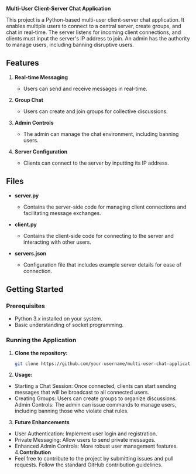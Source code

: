 **Multi-User Client-Server Chat Application**

This project is a Python-based multi-user client-server chat application. It enables multiple users to connect to a central server, create groups, and chat in real-time. The server listens for incoming client connections, and clients must input the server's IP address to join. An admin has the authority to manage users, including banning disruptive users.

## Features

1. **Real-time Messaging**
   - Users can send and receive messages in real-time.

2. **Group Chat**
   - Users can create and join groups for collective discussions.

3. **Admin Controls**
   - The admin can manage the chat environment, including banning users.

4. **Server Configuration**
   - Clients can connect to the server by inputting its IP address.

## Files

- **server.py**
  - Contains the server-side code for managing client connections and facilitating message exchanges.

- **client.py**
  - Contains the client-side code for connecting to the server and interacting with other users.

- **servers.json**
  - Configuration file that includes example server details for ease of connection.

## Getting Started

### Prerequisites

- Python 3.x installed on your system.
- Basic understanding of socket programming.

### Running the Application

1. **Clone the repository:**
   ```bash
   git clone https://github.com/your-username/multi-user-chat-application.git
2.  **Usage:**
- Starting a Chat Session: Once connected, clients can start sending messages that will be broadcast to all connected users.
- Creating Groups: Users can create groups to organize discussions.
Admin Controls: The admin can issue commands to manage users, including banning those who violate chat rules.
3. **Future Enhancements**
- User Authentication: Implement user login and registration.
- Private Messaging: Allow users to send private messages.
- Enhanced Admin Controls: More robust user management features.
4.**Contribution**
- Feel free to contribute to the project by submitting issues and pull requests. Follow the standard GitHub contribution guidelines.

